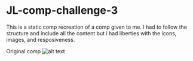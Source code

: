 # JL-comp-challenge-3

This is a static comp recreation of a comp given to me. I had to follow the structure and include all the content but i had liberties with the icons, images, and resposiveness.

Original comp
![alt text](http://frontend.turing.io/assets/images/static-comp-challenge-3.jpg)
